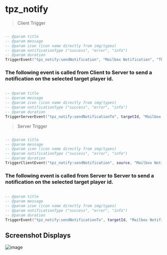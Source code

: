 # tpz_notify

> Client Trigger

 ```lua

-- @param title
-- @param message
-- @param icon (icon name directly from img/types)
-- @param notificationType ("success", "error", "info")
-- @param duration
TriggerEvent("tpz_notify:sendNotification", "Mailbox Notification", "This is a notification", "mail", "info", 15)

```

### The following event is called from Client to Server to send a notification on the selected target player id.

```lua

-- @param title
-- @param message
-- @param icon (icon name directly from img/types)
-- @param notificationType ("success", "error", "info")
-- @param duration
TriggerServerEvent("tpz_notify:sendNotificationTo", targetId, "Mailbox Notification", "This is a notification", "mail", "info", 15)

```

> Server Trigger

```lua

-- @param title
-- @param message
-- @param icon (icon name directly from img/types)
-- @param notificationType ("success", "error", "info")
-- @param duration
TriggerClientEvent("tpz_notify:sendNotification", source, "Mailbox Notification", "This is a notification", "mail", "info", 15)

```

### The following event is called from Server to Server to send a notification on the selected target player id.


```lua

-- @param title
-- @param message
-- @param icon (icon name directly from img/types)
-- @param notificationType ("success", "error", "info")
-- @param duration
TriggerEvent("tpz_notify:sendNotificationTo", targetId, "Mailbox Notification", "This is a notification", "mail", "info", 15)

```

## Screenshot Displays

![image](https://github.com/TPZ-CORE/tpz_notify/assets/152554963/296149a8-2f12-4ce4-a9fe-31b0c9824a09)
